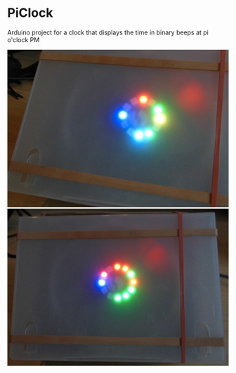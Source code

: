 # PiClock
Arduino project for a clock that displays the time in binary beeps at pi o'clock PM

![Pi Clock 1](PiClock1.jpg)
![Pi Clock 1](PiClock2.jpg)
